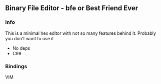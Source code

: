 ## Binary File Editor - bfe or Best Friend Ever

### Info
This is a minimal hex editor with not so many features behind it. Probably you don't want to use it

* No deps
* C99

### Bindings
VIM
